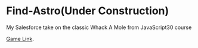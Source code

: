 # Find-Astro(Under Construction)
My Salesforce take on the classic Whack A Mole from JavaScript30 course
<p><a href="https://github.com/nadinalisbon/Find-Astro/blob/master/Find-Astro/index.html">Game Link</a>.</p>
